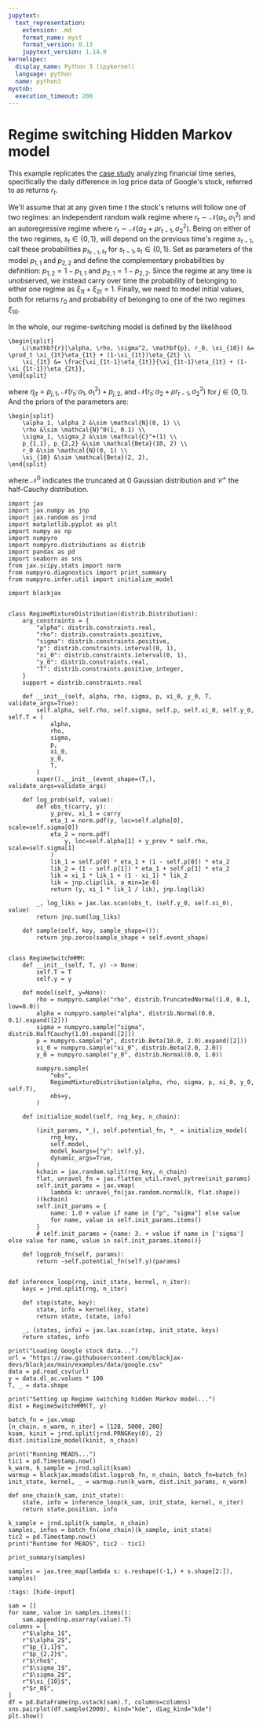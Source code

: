 ```yaml
---
jupytext:
  text_representation:
    extension: .md
    format_name: myst
    format_version: 0.13
    jupytext_version: 1.14.0
kernelspec:
  display_name: Python 3 (ipykernel)
  language: python
  name: python3
mystnb:
  execution_timeout: 200
---
```


# Regime switching Hidden Markov model

This example replicates the [case study](http://modernstatisticalworkflow.blogspot.com/2018/02/regime-switching-models-in-stan.html) analyzing financial time series, specifically the daily difference in log price data of Google's stock, referred to as returns $r_t$.

We'll assume that at any given time $t$ the stock's returns will follow one of two regimes: an independent random walk regime where $r_t \sim \mathcal{N}(\alpha_1, \sigma^2_1)$ and an autoregressive regime where $r_t \sim \mathcal{N}(\alpha_2 + \rho r_{t-1}, \sigma_2^2)$. Being on either of the two regimes, $s_t\in \{0, 1\}$, will depend on the previous time's regime $s_{t-1}$, call these probabilities $p_{s_{t-1}, s_{t}}$ for $s_{t-1}, s_t \in \{0, 1\}$. Set as parameters of the model $p_{1,1}$ and $p_{2,2}$ and define the complementary probabilities by definition: $p_{1,2} = 1-p_{1,1}$ and $p_{2,1} = 1-p_{2,2}$. Since the regime at any time is unobserved, we instead carry over time the probability of belonging to either one regime as $\xi_{1t} + \xi_{2t} = 1$. Finally, we need to model initial values, both for returns $r_0$ and probability of belonging to one of the two regimes $\xi_{10}$.

In the whole, our regime-switching model is defined by the likelihood

```{math}
\begin{split}
    L(\mathbf{r}|\alpha, \rho, \sigma^2, \mathbf{p}, r_0, \xi_{10}) &= \prod_t \xi_{1t}\eta_{1t} + (1-\xi_{1t})\eta_{2t} \\
    \xi_{1t} &= \frac{\xi_{1t-1}\eta_{1t}}{\xi_{1t-1}\eta_{1t} + (1-\xi_{1t-1})\eta_{2t}},
\end{split}
```

where $\eta_{jt} = p_{j,1}$, $\mathcal{N}(r_t;\alpha_1, \sigma_1^2) + p_{j,2}$, and $\mathcal{N}(r_t; \alpha_2 + \rho r_{t-1}, \sigma_2^2)$ for $j\in\{0, 1\}$. And the priors of the parameters are:

```{math}
\begin{split}
    \alpha_1, \alpha_2 &\sim \mathcal{N}(0, 1) \\
    \rho &\sim \mathcal{N}^0(1, 0.1) \\
    \sigma_1, \sigma_2 &\sim \mathcal{C}^+(1) \\
    p_{1,1}, p_{2,2} &\sim \mathcal{Beta}(10, 2) \\
    r_0 &\sim \mathcal{N}(0, 1) \\
    \xi_{10} &\sim \mathcal{Beta}(2, 2),
\end{split}
```

where $\mathcal{N}^0$ indicates the truncated at 0 Gaussian distribution and $\mathcal{C}^+$ the half-Cauchy distribution.

```{code-cell} ipython3
import jax
import jax.numpy as jnp
import jax.random as jrnd
import matplotlib.pyplot as plt
import numpy as np
import numpyro
import numpyro.distributions as distrib
import pandas as pd
import seaborn as sns
from jax.scipy.stats import norm
from numpyro.diagnostics import print_summary
from numpyro.infer.util import initialize_model

import blackjax


class RegimeMixtureDistribution(distrib.Distribution):
    arg_constraints = {
        "alpha": distrib.constraints.real,
        "rho": distrib.constraints.positive,
        "sigma": distrib.constraints.positive,
        "p": distrib.constraints.interval(0, 1),
        "xi_0": distrib.constraints.interval(0, 1),
        "y_0": distrib.constraints.real,
        "T": distrib.constraints.positive_integer,
    }
    support = distrib.constraints.real

    def __init__(self, alpha, rho, sigma, p, xi_0, y_0, T, validate_args=True):
        self.alpha, self.rho, self.sigma, self.p, self.xi_0, self.y_0, self.T = (
            alpha,
            rho,
            sigma,
            p,
            xi_0,
            y_0,
            T,
        )
        super().__init__(event_shape=(T,), validate_args=validate_args)

    def log_prob(self, value):
        def obs_t(carry, y):
            y_prev, xi_1 = carry
            eta_1 = norm.pdf(y, loc=self.alpha[0], scale=self.sigma[0])
            eta_2 = norm.pdf(
                y, loc=self.alpha[1] + y_prev * self.rho, scale=self.sigma[1]
            )
            lik_1 = self.p[0] * eta_1 + (1 - self.p[0]) * eta_2
            lik_2 = (1 - self.p[1]) * eta_1 + self.p[1] * eta_2
            lik = xi_1 * lik_1 + (1 - xi_1) * lik_2
            lik = jnp.clip(lik, a_min=1e-6)
            return (y, xi_1 * lik_1 / lik), jnp.log(lik)

        _, log_liks = jax.lax.scan(obs_t, (self.y_0, self.xi_0), value)
        return jnp.sum(log_liks)

    def sample(self, key, sample_shape=()):
        return jnp.zeros(sample_shape + self.event_shape)


class RegimeSwitchHMM:
    def __init__(self, T, y) -> None:
        self.T = T
        self.y = y

    def model(self, y=None):
        rho = numpyro.sample("rho", distrib.TruncatedNormal(1.0, 0.1, low=0.0))
        alpha = numpyro.sample("alpha", distrib.Normal(0.0, 0.1).expand([2]))
        sigma = numpyro.sample("sigma", distrib.HalfCauchy(1.0).expand([2]))
        p = numpyro.sample("p", distrib.Beta(10.0, 2.0).expand([2]))
        xi_0 = numpyro.sample("xi_0", distrib.Beta(2.0, 2.0))
        y_0 = numpyro.sample("y_0", distrib.Normal(0.0, 1.0))

        numpyro.sample(
            "obs",
            RegimeMixtureDistribution(alpha, rho, sigma, p, xi_0, y_0, self.T),
            obs=y,
        )

    def initialize_model(self, rng_key, n_chain):

        (init_params, *_), self.potential_fn, *_ = initialize_model(
            rng_key,
            self.model,
            model_kwargs={"y": self.y},
            dynamic_args=True,
        )
        kchain = jax.random.split(rng_key, n_chain)
        flat, unravel_fn = jax.flatten_util.ravel_pytree(init_params)
        self.init_params = jax.vmap(
            lambda k: unravel_fn(jax.random.normal(k, flat.shape))
        )(kchain)
        self.init_params = {
            name: 1.0 + value if name in ["p", "sigma"] else value
            for name, value in self.init_params.items()
        }
        # self.init_params = {name: 3. + value if name in ['sigma'] else value for name, value in self.init_params.items()}

    def logprob_fn(self, params):
        return -self.potential_fn(self.y)(params)


def inference_loop(rng, init_state, kernel, n_iter):
    keys = jrnd.split(rng, n_iter)

    def step(state, key):
        state, info = kernel(key, state)
        return state, (state, info)

    _, (states, info) = jax.lax.scan(step, init_state, keys)
    return states, info
```

```{code-cell} ipython3
print("Loading Google stock data...")
url = "https://raw.githubusercontent.com/blackjax-devs/blackjax/main/examples/data/google.csv"
data = pd.read_csv(url)
y = data.dl_ac.values * 100
T, _ = data.shape
```

```{code-cell} ipython3
print("Setting up Regime switching hidden Markov model...")
dist = RegimeSwitchHMM(T, y)
```

```{code-cell} ipython3
batch_fn = jax.vmap
[n_chain, n_warm, n_iter] = [128, 5000, 200]
ksam, kinit = jrnd.split(jrnd.PRNGKey(0), 2)
dist.initialize_model(kinit, n_chain)
```

```{code-cell} ipython3
print("Running MEADS...")
tic1 = pd.Timestamp.now()
k_warm, k_sample = jrnd.split(ksam)
warmup = blackjax.meads(dist.logprob_fn, n_chain, batch_fn=batch_fn)
init_state, kernel, _ = warmup.run(k_warm, dist.init_params, n_warm)

def one_chain(k_sam, init_state):
    state, info = inference_loop(k_sam, init_state, kernel, n_iter)
    return state.position, info

k_sample = jrnd.split(k_sample, n_chain)
samples, infos = batch_fn(one_chain)(k_sample, init_state)
tic2 = pd.Timestamp.now()
print("Runtime for MEADS", tic2 - tic1)
```

```{code-cell} ipython3
print_summary(samples)
```

```{code-cell} ipython3
samples = jax.tree_map(lambda s: s.reshape((-1,) + s.shape[2:]), samples)
```

```{code-cell} ipython3
:tags: [hide-input]

sam = []
for name, value in samples.items():
    sam.append(np.asarray(value).T)
columns = [
    r"$\alpha_1$",
    r"$\alpha_2$",
    r"$p_{1,1}$",
    r"$p_{2,2}$",
    r"$\rho$",
    r"$\sigma_1$",
    r"$\sigma_2$",
    r"$\xi_{10}$",
    r"$r_0$",
]
df = pd.DataFrame(np.vstack(sam).T, columns=columns)
sns.pairplot(df.sample(2000), kind="kde", diag_kind="kde")
plt.show()
```
